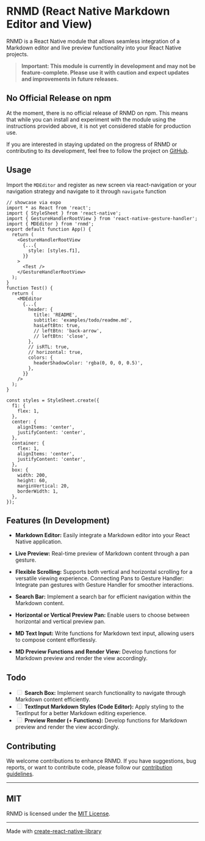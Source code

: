 # RNMD (React Native Markdown Editor and View)

RNMD is a React Native module that allows seamless integration of a Markdown editor and live preview functionality into your React Native projects.

> **Important: This module is currently in development and may not be feature-complete. Please use it with caution and expect updates and improvements in future releases.**

<!-- ## Installation

```bash
npm install rnmd
# or yarn
yarn add rnmd
# or bun
bun add rnmd
``` -->

## No Official Release on npm

At the moment, there is no official release of RNMD on npm. This means that while you can install and experiment with the module using the instructions provided above, it is not yet considered stable for production use.

If you are interested in staying updated on the progress of RNMD or contributing to its development, feel free to follow the project on [GitHub](https://github.com/ilz5753/rnmd).

## Usage

Import the `MDEditor` and register as new screen via react-navigation or your navigation strategy and navigate to it through `navigate` function

```tsx
// showcase via expo
import * as React from 'react';
import { StyleSheet } from 'react-native';
import { GestureHandlerRootView } from 'react-native-gesture-handler';
import { MDEditor } from 'rnmd';
export default function App() {
  return (
    <GestureHandlerRootView
      {...{
        style: [styles.f1],
      }}
    >
      <Test />
    </GestureHandlerRootView>
  );
}
function Test() {
  return (
    <MDEditor
      {...{
        header: {
          title: 'README',
          subtitle: 'examples/todo/readme.md',
          hasLeftBtn: true,
          // leftBtn: 'back-arrow',
          // leftBtn: 'close',
        },
        // isRTL: true,
        // horizontal: true,
        colors: {
          headerShadowColor: 'rgba(0, 0, 0, 0.5)',
        },
      }}
    />
  );
}

const styles = StyleSheet.create({
  f1: {
    flex: 1,
  },
  center: {
    alignItems: 'center',
    justifyContent: 'center',
  },
  container: {
    flex: 1,
    alignItems: 'center',
    justifyContent: 'center',
  },
  box: {
    width: 200,
    height: 60,
    marginVertical: 20,
    borderWidth: 1,
  },
});
```

## Features (In Development)

- **Markdown Editor:** Easily integrate a Markdown editor into your React Native application.
- **Live Preview:** Real-time preview of Markdown content through a pan gesture.

- **Flexible Scrolling:** Supports both vertical and horizontal scrolling for a versatile viewing experience.
  Connecting Pans to Gesture Handler: Integrate pan gestures with Gesture Handler for smoother interactions.

- **Search Bar:** Implement a search bar for efficient navigation within the Markdown content.

- **Horizontal or Vertical Preview Pan:** Enable users to choose between horizontal and vertical preview pan.

- **MD Text Input:** Write functions for Markdown text input, allowing users to compose content effortlessly.

- **MD Preview Functions and Render View:** Develop functions for Markdown preview and render the view accordingly.

## Todo

- <input type="checkbox" disabled /> **Search Box:** Implement search functionality to navigate through Markdown content efficiently.
- <input type="checkbox" disabled /> **TextInput Markdown Styles (Code Editor):** Apply styling to the TextInput for a better Markdown editing experience.
- <input type="checkbox" disabled /> **Preview Render (+ Functions):** Develop functions for Markdown preview and render the view accordingly.

## Contributing

We welcome contributions to enhance RNMD. If you have suggestions, bug reports, or want to contribute code, please follow our [contribution guidelines](./CONTRIBUTING.md).

---

## MIT

RNMD is licensed under the [MIT License](./LICENSE).

---

Made with [create-react-native-library](https://github.com/callstack/react-native-builder-bob)
